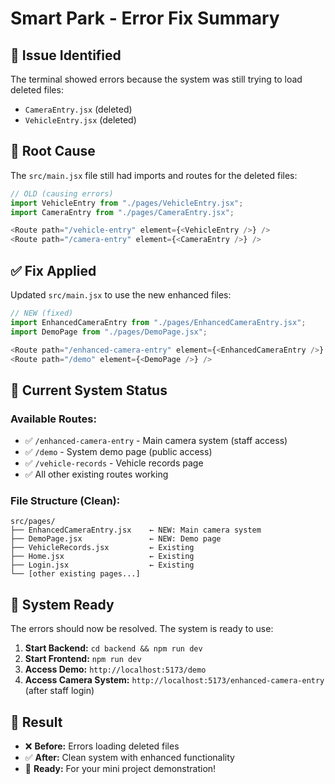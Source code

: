 # Smart Park - Error Fix Summary

## 🚨 **Issue Identified**
The terminal showed errors because the system was still trying to load deleted files:
- `CameraEntry.jsx` (deleted)
- `VehicleEntry.jsx` (deleted)

## 🔧 **Root Cause**
The `src/main.jsx` file still had imports and routes for the deleted files:
```javascript
// OLD (causing errors)
import VehicleEntry from "./pages/VehicleEntry.jsx";
import CameraEntry from "./pages/CameraEntry.jsx";

<Route path="/vehicle-entry" element={<VehicleEntry />} />
<Route path="/camera-entry" element={<CameraEntry />} />
```

## ✅ **Fix Applied**
Updated `src/main.jsx` to use the new enhanced files:
```javascript
// NEW (fixed)
import EnhancedCameraEntry from "./pages/EnhancedCameraEntry.jsx";
import DemoPage from "./pages/DemoPage.jsx";

<Route path="/enhanced-camera-entry" element={<EnhancedCameraEntry />} />
<Route path="/demo" element={<DemoPage />} />
```

## 🎯 **Current System Status**

### **Available Routes:**
- ✅ `/enhanced-camera-entry` - Main camera system (staff access)
- ✅ `/demo` - System demo page (public access)
- ✅ `/vehicle-records` - Vehicle records page
- ✅ All other existing routes working

### **File Structure (Clean):**
```
src/pages/
├── EnhancedCameraEntry.jsx    ← NEW: Main camera system
├── DemoPage.jsx               ← NEW: Demo page
├── VehicleRecords.jsx         ← Existing
├── Home.jsx                   ← Existing
├── Login.jsx                  ← Existing
└── [other existing pages...]
```

## 🚀 **System Ready**
The errors should now be resolved. The system is ready to use:

1. **Start Backend:** `cd backend && npm run dev`
2. **Start Frontend:** `npm run dev`
3. **Access Demo:** `http://localhost:5173/demo`
4. **Access Camera System:** `http://localhost:5173/enhanced-camera-entry` (after staff login)

## 🎉 **Result**
- ❌ **Before:** Errors loading deleted files
- ✅ **After:** Clean system with enhanced functionality
- 🚀 **Ready:** For your mini project demonstration!
